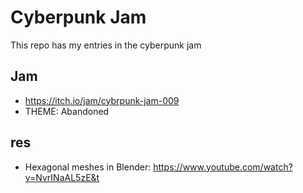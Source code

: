 # Cyberpunk Jam

This repo has my entries in the cyberpunk jam

## Jam
- https://itch.io/jam/cybrpunk-jam-009
- THEME: Abandoned

## res
- Hexagonal meshes in Blender: https://www.youtube.com/watch?v=NvrINaAL5zE&t
